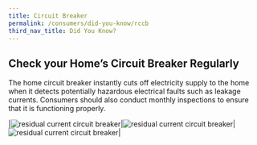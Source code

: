 ```yaml
---
title: Circuit Breaker
permalink: /consumers/did-you-know/rccb
third_nav_title: Did You Know?
---
```

## Check your Home’s Circuit Breaker Regularly
The home circuit breaker instantly cuts off electricity supply to the home when it detects potentially hazardous electrical faults such as leakage currents. Consumers should also conduct monthly inspections to ensure that it is functioning properly.

|![residual current circuit breaker](/images/consumers/did-you-know/circuit-breaker-home-circuit-breaker-step1.jpg)|![residual current circuit breaker](/images/consumers/did-you-know/circuit-breaker-home-circuit-breaker-step2.jpg)|![residual current circuit breaker](/images/consumers/did-you-know/circuit-breaker-home-circuit-breaker-step3.jpg)|

